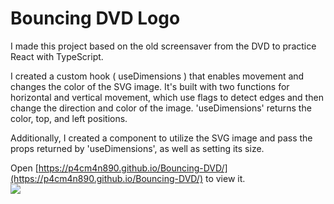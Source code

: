 # Bouncing DVD Logo

I made this project based on the old screensaver from the DVD to practice React with TypeScript.

I created a custom hook ( useDimensions ) that enables movement and changes the color of the SVG image. It's built with two functions for horizontal and vertical movement, which use flags to detect edges and then change the direction and color of the image. 'useDimensions' returns the color, top, and left positions.

Additionally, I created a component to utilize the SVG image and pass the props returned by 'useDimensions', as well as setting its size.

Open [https://p4cm4n890.github.io/Bouncing-DVD/](https://p4cm4n890.github.io/Bouncing-DVD/) to view it.\
![](https://github.com/P4CM4N890/Bouncing-DVD/blob/main/src/img/Bouncing-DVD.gif)
